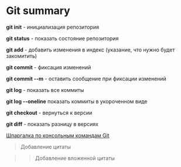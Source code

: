 # Git summary

**git init** - инициализация репозитория

**git status** - показать состояние репозитория

**git add** - добавить изменения в индекс (указание, что нужно будет закомитить)

**git commit** - фиксация изменений

**git commit --m** - оставить сообщение при фиксации изменений

**git log** - показать все коммиты

**git log --oneline** показать коммиты в укороченном виде

**git checkout** - вернуться к версии

**git diff** - показать разницу в версиях

[Шпаргалка по консольным командам Git](https://github.com/cyberspacedk/Git-commands)

> Добавление цитаты

>> Добавление вложенной цитаты

